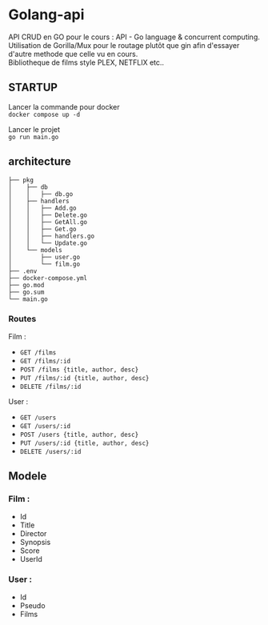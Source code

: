 # Golang-api

API CRUD en GO pour le cours : API - Go language & concurrent computing.  
Utilisation de Gorilla/Mux pour le routage plutôt que gin afin d'essayer d'autre methode
que celle vu en cours.  
Bibliotheque de films style PLEX, NETFLIX etc..

## STARTUP
Lancer la commande pour docker  
`docker compose up -d`

Lancer le projet  
`go run main.go`

## architecture
```
├── pkg
│    ├── db
│    │   ├── db.go
│    ├── handlers
│    │   ├── Add.go
│    │   ├── Delete.go
│    │   ├── GetAll.go
│    │   ├── Get.go
│    │   ├── handlers.go
│    │   └── Update.go
│    └── models
│        ├── user.go
│        └── film.go
├── .env
├── docker-compose.yml
├── go.mod
├── go.sum
└── main.go
```

### Routes
Film :
- `GET /films`
- `GET /films/:id`
- `POST /films {title, author, desc}`
- `PUT /films/:id {title, author, desc}`
- `DELETE /films/:id`

User :
- `GET /users`
- `GET /users/:id`
- `POST /users {title, author, desc}`
- `PUT /users/:id {title, author, desc}`
- `DELETE /users/:id`

## Modele

### Film :
- Id
- Title
- Director
- Synopsis
- Score
- UserId

### User :
- Id
- Pseudo
- Films